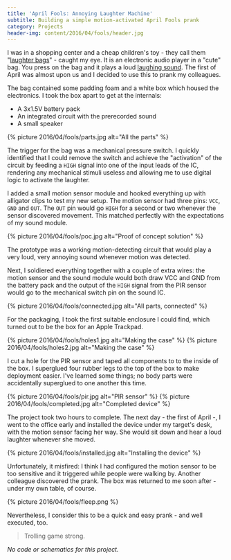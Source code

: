 ```yaml
---
title: 'April Fools: Annoying Laughter Machine'
subtitle: Building a simple motion-activated April Fools prank
category: Projects
header-img: content/2016/04/fools/header.jpg
---
```


I was in a shopping center and a cheap children's toy - they call them "[laughter bags](https://www.photopoint.ee/en/unusual-gifts/359605-laughter-bag-keyring-orange)" - caught my eye. It is an electronic audio player in a "cute" bag. You press on the bag and it plays a loud [laughing sound](https://www.youtube.com/watch?v=O2Hemd_FUzw). The first of April was almost upon us and I decided to use this to prank my colleagues.

The bag contained some padding foam and a white box which housed the electronics. I took the box apart to get at the internals:

- A 3x1.5V battery pack
- An integrated circuit with the prerecorded sound
- A small speaker

{% picture 2016/04/fools/parts.jpg alt="All the parts" %}

The trigger for the bag was a mechanical pressure switch. I quickly identified that I could remove the switch and achieve the "activation" of the circuit by feeding a `HIGH` signal into one of the input leads of the IC, rendering any mechanical stimuli useless and allowing me to use digital logic to activate the laughter.

I added a small motion sensor module and hooked everything up with alligator clips to test my new setup. The motion sensor had three pins: `VCC`, `GND` and `OUT`. The `OUT` pin would go `HIGH` for a second or two whenever the sensor discovered movement. This matched perfectly with the expectations of my sound module.

{% picture 2016/04/fools/poc.jpg alt="Proof of concept solution" %}

The prototype was a working motion-detecting circuit that would play a very loud, very annoying sound whenever motion was detected.

Next, I soldiered everything together with a couple of extra wires: the motion sensor and the sound module would both draw VCC and GND from the battery pack and the output of the `HIGH` signal from the PIR sensor would go to the mechanical switch pin on the sound IC.

{% picture 2016/04/fools/connected.jpg alt="All parts, connected" %}

For the packaging, I took the first suitable enclosure I could find, which turned out to be the box for an Apple Trackpad.

{% picture 2016/04/fools/holes1.jpg alt="Making the case" %}
{% picture 2016/04/fools/holes2.jpg alt="Making the case" %}

I cut a hole for the PIR sensor and taped all components to to the inside of the box. I superglued four rubber legs to the top of the box to make deployment easier. I've learned some things; no body parts were accidentally superglued to one another this time.

{% picture 2016/04/fools/pir.jpg alt="PIR sensor" %}
{% picture 2016/04/fools/completed.jpg alt="Completed device" %}

The project took two hours to complete. The next day - the first of April -, I went to the office early and installed the device under my target's desk, with the motion sensor facing her way. She would sit down and hear a loud laughter whenever she moved.

{% picture 2016/04/fools/installed.jpg alt="Installing the device" %}

Unfortunately, it misfired: I think I had configured the motion sensor to be too sensitive and it triggered while people were walking by. Another colleague discovered the prank. The box was returned to me soon after - under my own table, of course.

{% picture 2016/04/fools/fleep.png %}

Nevertheless, I consider this to be a quick and easy prank - and well executed, too.

> Trolling game strong.

_No code or schematics for this project._
